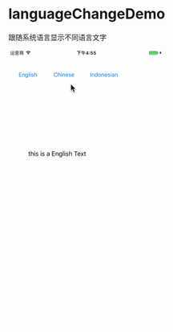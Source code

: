 # languageChangeDemo
跟随系统语言显示不同语言文字

![image](https://github.com/shaopenglei/languageChangeDemo/blob/master/跟随系统语言显示不同语言文字.gif)
